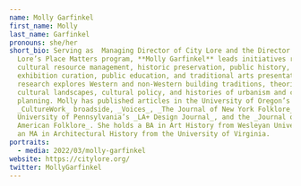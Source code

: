 ```yaml
---
name: Molly Garfinkel
first_name: Molly
last_name: Garfinkel
pronouns: she/her
short_bio: Serving as  Managing Director of City Lore and the Director of City
  Lore’s Place Matters program, **Molly Garfinkel** leads initiatives related to
  cultural resource management, historic preservation, public history,
  exhibition curation, public education, and traditional arts presentation. Her
  research explores Western and non-Western building traditions, theories of
  cultural landscapes, cultural policy, and histories of urbanism and city
  planning. Molly has published articles in the University of Oregon’s
  _CultureWork_ broadside, _Voices_, _The Journal of New York Folklore_,
  University of Pennsylvania’s _LA+ Design Journal_, and the _Journal of
  American Folklore_. She holds a BA in Art History from Wesleyan University and
  an MA in Architectural History from the University of Virginia.
portraits:
  - media: 2022/03/molly-garfinkel
website: https://citylore.org/
twitter: MollyGarfinkel
---
```


